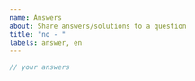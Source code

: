 ```yaml
---
name: Answers
about: Share answers/solutions to a question
title: "no - "
labels: answer, en
---
```


<!--
Notes: 

🎉 Congrats on solving the challenge and we are happy to see you'd like to share your solutions!

However, due to the increasing number of users, the issue pool would be filled by answers very quickly.

Before you submit your solutions, please kindly search for similar solutions that may already be posted. You can "thumb up" on them or leave your comments on that issue. If you think you have a different solution, do not hesitate to create the issue and share it with others. Sharing some ideas or thoughts about how to solve this problem is greatly welcome!

Thanks!
-->

```ts
// your answers
```
